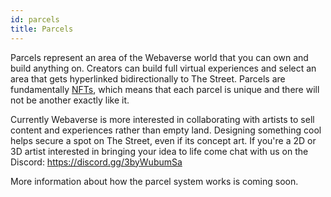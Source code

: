 ```yaml
---
id: parcels 
title: Parcels 
---
```


Parcels represent an area of the Webaverse world that you can own and build anything on. Creators can build full virtual experiences and select an area that gets hyperlinked bidirectionally to The Street. Parcels are fundamentally [NFTs](./nfts), which means that each parcel is unique and there will not be another exactly like it. 



Currently Webaverse is more interested in collaborating with artists to sell content and experiences rather than empty land. Designing something cool helps secure a spot on The Street, even if its concept art. If you're a 2D or 3D artist interested in bringing your idea to life come chat with us on the Discord: https://discord.gg/3byWubumSa



More information about how the parcel system works is coming soon.